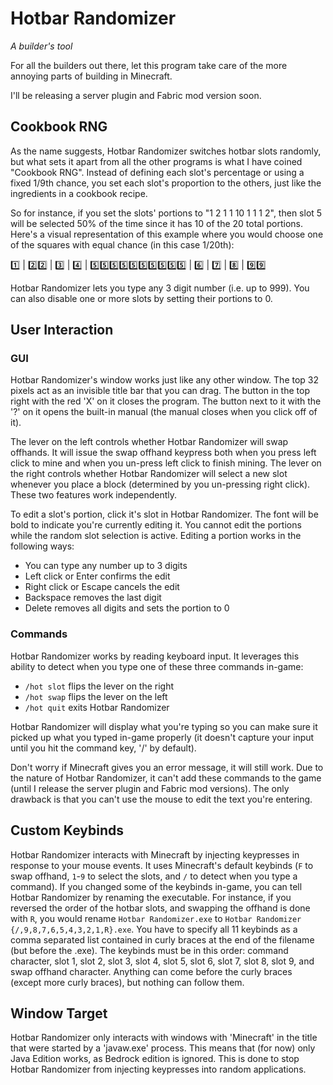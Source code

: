 # Hotbar Randomizer

_A builder's tool_

For all the builders out there, let this program take care of the more annoying parts of building in Minecraft.

I'll be releasing a server plugin and Fabric mod version soon.

## Cookbook RNG

As the name suggests, Hotbar Randomizer switches hotbar slots randomly, but what sets it apart from all the other programs is what I have coined "Cookbook RNG". Instead of defining each slot's percentage or using a fixed 1/9th chance, you set each slot's proportion to the others, just like the ingredients in a cookbook recipe.

So for instance, if you set the slots' portions to "1 2 1 1 10 1 1 1 2", then slot 5 will be selected 50% of the time since it has 10 of the 20 total portions. Here's a visual representation of this example where you would choose one of the squares with equal chance (in this case 1/20th):

1️⃣ | 2️⃣2️⃣ | 3️⃣ | 4️⃣ | 5️⃣5️⃣5️⃣5️⃣5️⃣5️⃣5️⃣5️⃣5️⃣5️⃣ | 6️⃣ | 7️⃣ | 8️⃣ | 9️⃣9️⃣

Hotbar Randomizer lets you type any 3 digit number (i.e. up to 999). You can also disable one or more slots by setting their portions to 0.

## User Interaction

### GUI

Hotbar Randomizer's window works just like any other window. The top 32 pixels act as an invisible title bar that you can drag. The button in the top right with the red 'X' on it closes the program. The button next to it with the '?' on it opens the built-in manual (the manual closes when you click off of it).

The lever on the left controls whether Hotbar Randomizer will swap offhands. It will issue the swap offhand keypress both when you press left click to mine and when you un-press left click to finish mining. The lever on the right controls whether Hotbar Randomizer will select a new slot whenever you place a block (determined by you un-pressing right click). These two features work independently.

To edit a slot's portion, click it's slot in Hotbar Randomizer. The font will be bold to indicate you're currently editing it. You cannot edit the portions while the random slot selection is active. Editing a portion works in the following ways:

- You can type any number up to 3 digits
- Left click or Enter confirms the edit
- Right click or Escape cancels the edit
- Backspace removes the last digit
- Delete removes all digits and sets the portion to 0

### Commands

Hotbar Randomizer works by reading keyboard input. It leverages this ability to detect when you type one of these three commands in-game:

- `/hot slot` flips the lever on the right
- `/hot swap` flips the lever on the left
- `/hot quit` exits Hotbar Randomizer

Hotbar Randomizer will display what you're typing so you can make sure it picked up what you typed in-game properly (it doesn't capture your input until you hit the command key, '/' by default).

Don't worry if Minecraft gives you an error message, it will still work. Due to the nature of Hotbar Randomizer, it can't add these commands to the game (until I release the server plugin and Fabric mod versions). The only drawback is that you can't use the mouse to edit the text you're entering.

## Custom Keybinds

Hotbar Randomizer interacts with Minecraft by injecting keypresses in response to your mouse events. It uses Minecraft's default keybinds (`F` to swap offhand, `1`-`9` to select the slots, and `/` to detect when you type a command). If you changed some of the keybinds in-game, you can tell Hotbar Randomizer by renaming the executable. For instance, if you reversed the order of the hotbar slots, and swapping the offhand is done with `R`, you would rename `Hotbar Randomizer.exe` to `Hotbar Randomizer {/,9,8,7,6,5,4,3,2,1,R}.exe`. You have to specify all 11 keybinds as a comma separated list contained in curly braces at the end of the filename (but before the .exe). The keybinds must be in this order: command character, slot 1, slot 2, slot 3, slot 4, slot 5, slot 6, slot 7, slot 8, slot 9, and swap offhand character. Anything can come before the curly braces (except more curly braces), but nothing can follow them.

## Window Target

Hotbar Randomizer only interacts with windows with 'Minecraft' in the title that were started by a 'javaw.exe' process. This means that (for now) only Java Edition works, as Bedrock edition is ignored. This is done to stop Hotbar Randomizer from injecting keypresses into random applications.
